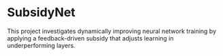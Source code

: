 # SubsidyNet
This project investigates dynamically improving neural network training by applying a feedback-driven subsidy that adjusts learning in underperforming layers. 
